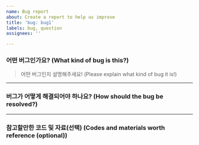```yaml
---
name: Bug report
about: Create a report to help us improve
title: 'bug: bug1'
labels: bug, question
assignees: ''

---
```


### 어떤 버그인가요? (What kind of bug is this?)

> 어떤 버그인지 설명해주세요!  (Please explain what kind of bug it is!)

---

### 버그가 어떻게 해결되어야 하나요? (How should the bug be resolved?)


---

### 참고할만한 코드 및 자료(선택) (Codes and materials worth reference (optional))
